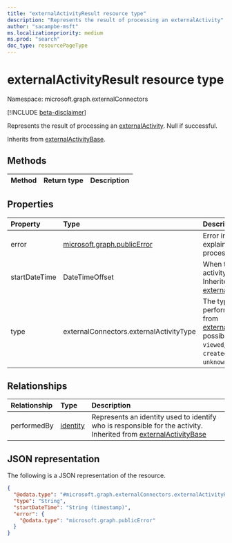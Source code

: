 ```yaml
---
title: "externalActivityResult resource type"
description: "Represents the result of processing an externalActivity"
author: "sacampbe-msft"
ms.localizationpriority: medium
ms.prod: "search"
doc_type: resourcePageType
---
```


# externalActivityResult resource type

Namespace: microsoft.graph.externalConnectors

[!INCLUDE [beta-disclaimer](../../includes/beta-disclaimer.md)]

Represents the result of processing an [externalActivity](../resources/externalconnectors-externalactivity.md). Null if successful.


Inherits from [externalActivityBase](../resources/externalconnectors-externalactivitybase.md).

## Methods
|Method|Return type|Description|
|:---|:---|:---|


## Properties
|Property|Type|Description|
|:---|:---|:---|
|error|[microsoft.graph.publicError](../resources/publicerror.md)|Error information explaining failure to process externalActivity|
|startDateTime|DateTimeOffset|When the particular activity occurred. Inherited from [externalActivityBase](../resources/externalconnectors-externalactivitybase.md).|
|type|externalConnectors.externalActivityType|The type of activity performed. Inherited from [externalActivityBase](../resources/externalconnectors-externalactivitybase.md).The possible values are: `viewed`, `modified`, `created`, `commented`, `unknownFutureValue`.|

## Relationships
|Relationship|Type|Description|
|:---|:---|:---|
|performedBy|[identity](../resources/externalconnectors-identity.md)|Represents an identity used to identify who is responsible for the activity. Inherited from [externalActivityBase](../resources/externalconnectors-externalactivitybase.md)|

## JSON representation
The following is a JSON representation of the resource.
<!-- {
  "blockType": "resource",
  "@odata.type": "microsoft.graph.externalConnectors.externalActivityResult",
  "baseType": "microsoft.graph.externalConnectors.externalActivityBase",
  "openType": false
}
-->
``` json
{
  "@odata.type": "#microsoft.graph.externalConnectors.externalActivityResult",
  "type": "String",
  "startDateTime": "String (timestamp)",
  "error": {
    "@odata.type": "microsoft.graph.publicError"
  }
}
```
